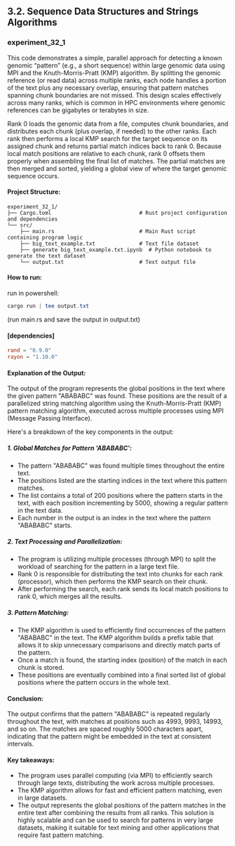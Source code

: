 ## 3.2. Sequence Data Structures and Strings Algorithms

### experiment_32_1

This code demonstrates a simple, parallel approach for detecting a known genomic “pattern” (e.g., a short sequence) within large genomic data using MPI and the Knuth-Morris-Pratt (KMP) algorithm. By splitting the genomic reference (or read data) across multiple ranks, each node handles a portion of the text plus any necessary overlap, ensuring that pattern matches spanning chunk boundaries are not missed. This design scales effectively across many ranks, which is common in HPC environments where genomic references can be gigabytes or terabytes in size.

Rank 0 loads the genomic data from a file, computes chunk boundaries, and distributes each chunk (plus overlap, if needed) to the other ranks. Each rank then performs a local KMP search for the target sequence on its assigned chunk and returns partial match indices back to rank 0. Because local match positions are relative to each chunk, rank 0 offsets them properly when assembling the final list of matches. The partial matches are then merged and sorted, yielding a global view of where the target genomic sequence occurs.

#### Project Structure:

```plaintext
experiment_32_1/
├── Cargo.toml                            # Rust project configuration and dependencies
└── src/
    ├── main.rs                           # Main Rust script containing program logic
    ├── big_text_example.txt              # Text file dataset
    ├── generate big_text_example.txt.ipynb  # Python notebook to generate the text dataset
    └── output.txt                        # Text output file
```

#### How to run:

run in powershell:

```powershell
cargo run | tee output.txt
```

(run main.rs and save the output in output.txt)
  
#### [dependencies]

```toml
rand = "0.9.0"
rayon = "1.10.0"
```

#### Explanation of the Output:
The output of the program represents the global positions in the text where the given pattern "ABABABC" was found. These positions are the result of a parallelized string matching algorithm using the Knuth-Morris-Pratt (KMP) pattern matching algorithm, executed across multiple processes using MPI (Message Passing Interface).

Here's a breakdown of the key components in the output:

##### 1. Global Matches for Pattern 'ABABABC':

* The pattern "ABABABC" was found multiple times throughout the entire text.
* The positions listed are the starting indices in the text where this pattern matches.
* The list contains a total of 200 positions where the pattern starts in the text, with each position incrementing by 5000, showing a regular pattern in the text data.
* Each number in the output is an index in the text where the pattern "ABABABC" starts.

##### 2. Text Processing and Parallelization:

* The program is utilizing multiple processes (through MPI) to split the workload of searching for the pattern in a large text file.
* Rank 0 is responsible for distributing the text into chunks for each rank (processor), which then performs the KMP search on their chunk.
* After performing the search, each rank sends its local match positions to rank 0, which merges all the results.

##### 3. Pattern Matching:

* The KMP algorithm is used to efficiently find occurrences of the pattern "ABABABC" in the text. The KMP algorithm builds a prefix table that allows it to skip unnecessary comparisons and directly match parts of the pattern.
* Once a match is found, the starting index (position) of the match in each chunk is stored.
* These positions are eventually combined into a final sorted list of global positions where the pattern occurs in the whole text.

#### Conclusion:
The output confirms that the pattern "ABABABC" is repeated regularly throughout the text, with matches at positions such as 4993, 9993, 14993, and so on. The matches are spaced roughly 5000 characters apart, indicating that the pattern might be embedded in the text at consistent intervals.

#### Key takeaways:

* The program uses parallel computing (via MPI) to efficiently search through large texts, distributing the work across multiple processes.
* The KMP algorithm allows for fast and efficient pattern matching, even in large datasets.
* The output represents the global positions of the pattern matches in the entire text after combining the results from all ranks.
This solution is highly scalable and can be used to search for patterns in very large datasets, making it suitable for text mining and other applications that require fast pattern matching.


